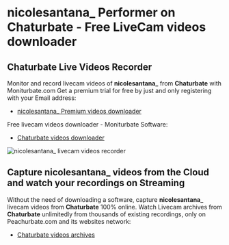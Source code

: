 # nicolesantana_ Performer on Chaturbate - Free LiveCam videos downloader

## Chaturbate Live Videos Recorder

Monitor and record livecam videos of **nicolesantana_** from **Chaturbate** with Moniturbate.com
Get a premium trial for free by just and only registering with your Email address:
* [nicolesantana_ Premium videos downloader](https://moniturbate.com/request-demo-licence-key.html)

Free livecam videos downloader - Moniturbate Software:
* [Chaturbate videos downloader](https://moniturbate.com/moniturbate-download-software.html)

![nicolesantana_ livecam videos recorder](https://peachurnet.com/templates/moniturbate-software.png)


## Capture nicolesantana_ videos from the Cloud and watch your recordings on Streaming

Without the need of downloading a software, capture **nicolesantana_** livecam videos from **Chaturbate** 100% online.
Watch Livecam archives from **Chaturbate** unlimitedly from thousands of existing recordings, only on Peachurbate.com and its websites network:
* [Chaturbate videos archives](https://peachurnet.com/)